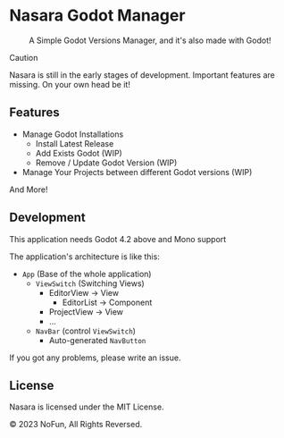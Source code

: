 # Nasara Godot Manager

<div align="center">
A Simple Godot Versions Manager, and it's also made with Godot!
</div>

> [!CAUTION]
> Nasara is still in the early stages of development. Important features are missing.
> On your own head be it!

## Features

- Manage Godot Installations
  - Install Latest Release
  - Add Exists Godot (WIP)
  - Remove / Update Godot Version (WIP)
- Manage Your Projects between different Godot versions (WIP)

And More!

## Development

This application needs Godot 4.2 above and Mono support

The application's architecture is like this:

- `App` (Base of the whole application)
  - `ViewSwitch` (Switching Views)
    - EditorView      -> View
      - EditorList    -> Component
    - ProjectView     -> View
    - ...
  - `NavBar` (control `ViewSwitch`)
    - Auto-generated `NavButton`

If you got any problems, please write an issue.

## License

Nasara is licensed under the MIT License.

© 2023 NoFun, All Rights Reversed.